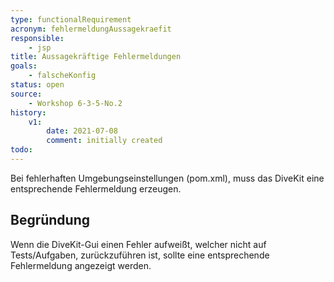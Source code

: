 ```yaml
---
type: functionalRequirement
acronym: fehlermeldungAussagekraefit
responsible: 
    - jsp
title: Aussagekräftige Fehlermeldungen
goals: 
    - falscheKonfig
status: open
source:
    - Workshop 6-3-5-No.2
history:
    v1:
        date: 2021-07-08
        comment: initially created
todo: 
---
```


Bei fehlerhaften Umgebungseinstellungen (pom.xml), muss das DiveKit eine entsprechende Fehlermeldung erzeugen.

## Begründung

Wenn die DiveKit-Gui einen Fehler aufweißt, welcher nicht auf Tests/Aufgaben, zurückzuführen ist, sollte eine entsprechende Fehlermeldung angezeigt werden.
